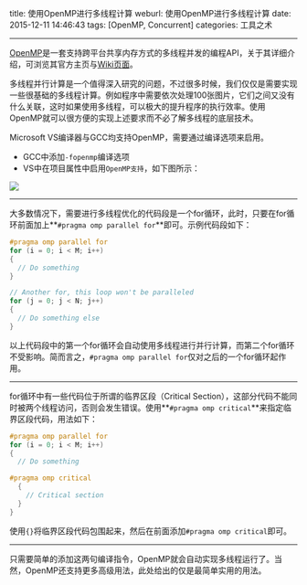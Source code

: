 title: 使用OpenMP进行多线程计算
weburl: 使用OpenMP进行多线程计算
date: 2015-12-11 14:46:43
tags: [OpenMP, Concurrent]
categories: 工具之术

---

[OpenMP](http://openmp.org/)是一套支持跨平台共享内存方式的多线程并发的编程API，关于其详细介绍，可浏览其官方主页与[Wiki页面](https://zh.wikipedia.org/wiki/OpenMP)。

多线程并行计算是一个值得深入研究的问题，不过很多时候，我们仅仅是需要实现一些很基础的多线程计算。例如程序中需要依次处理100张图片，它们之间又没有什么关联，这时如果使用多线程，可以极大的提升程序的执行效率。使用OpenMP就可以很方便的实现上述要求而不必了解多线程的底层技术。

<!--more-->

Microsoft VS编译器与GCC均支持OpenMP，需要通过编译选项来启用。
- GCC中添加`-fopenmp`编译选项
- VS中在项目属性中启用`OpenMP支持`，如下图所示：

![](https://pic.gaomf.store/C20151211153251.png)

----------

大多数情况下，需要进行多线程优化的代码段是一个for循环，此时，只要在for循环前面加上**`#pragma omp parallel for`**即可。示例代码段如下：
```C
#pragma omp parallel for
for (i = 0; i < M; i++)
{
  // Do something
}

// Another for, this loop won't be paralleled
for (j = 0; j < N; j++)
{
  // Do something else
}
```
以上代码段中的第一个for循环会自动使用多线程进行并行计算，而第二个for循环不受影响。简而言之，`#pragma omp parallel for`仅对之后的一个for循环起作用。

----------

for循环中有一些代码位于所谓的临界区段（Critical Section），这部分代码不能同时被两个线程访问，否则会发生错误。使用**`#pragma omp critical`**来指定临界区段代码，用法如下：
```C
#pragma omp parallel for
for (i = 0; i < M; i++)
{
  // Do something

#pragma omp critical
  {
    // Critical section
  }
}
```
使用`{}`将临界区段代码包围起来，然后在前面添加`#pragma omp critical`即可。

----------

只需要简单的添加这两句编译指令，OpenMP就会自动实现多线程运行了。当然，OpenMP还支持更多高级用法，此处给出的仅是最简单实用的用法。
